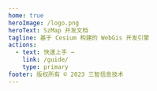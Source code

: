 ```yaml
---
home: true
heroImage: /logo.png
heroText: SzMap 开发文档
tagline: 基于 Cesium 构建的 WebGis 开发引擎
actions:
  - text: 快速上手 →
    link: /guide/
    type: primary
footer: 版权所有 © 2023 三智信息技术
---
```

